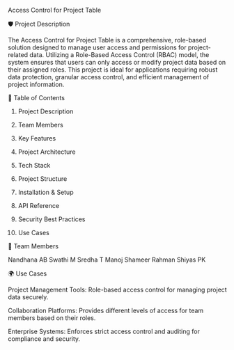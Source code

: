  Access Control for Project Table

🛡️ Project Description

The Access Control for Project Table is a comprehensive, role-based solution designed to manage user access and permissions for project-related data. Utilizing a Role-Based Access Control (RBAC) model, the system ensures that users can only access or modify project data based on their assigned roles. This project is ideal for applications requiring robust data protection, granular access control, and efficient management of project information.



📑 Table of Contents

1. Project Description

2. Team Members

3. Key Features

4. Project Architecture

5. Tech Stack

6. Project Structure

7. Installation & Setup

8. API Reference

9. Security Best Practices

10. Use Cases

👥 Team Members

Nandhana AB
Swathi M
Sredha T Manoj 
Shameer Rahman
Shiyas PK


🌍 Use Cases

Project Management Tools: Role-based access control for managing project data securely.

Collaboration Platforms: Provides different levels of access for team members based on their roles.

Enterprise Systems: Enforces strict access control and auditing for compliance and security.



